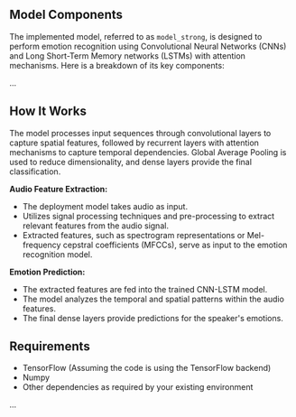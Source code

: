 ## Model Components

The implemented model, referred to as `model_strong`, is designed to perform emotion recognition using Convolutional Neural Networks (CNNs) and Long Short-Term Memory networks (LSTMs) with attention mechanisms. Here is a breakdown of its key components:

...

## How It Works

The model processes input sequences through convolutional layers to capture spatial features, followed by recurrent layers with attention mechanisms to capture temporal dependencies. Global Average Pooling is used to reduce dimensionality, and dense layers provide the final classification.

**Audio Feature Extraction:**
- The deployment model takes audio as input.
- Utilizes signal processing techniques and pre-processing to extract relevant features from the audio signal.
- Extracted features, such as spectrogram representations or Mel-frequency cepstral coefficients (MFCCs), serve as input to the emotion recognition model.

**Emotion Prediction:**
- The extracted features are fed into the trained CNN-LSTM model.
- The model analyzes the temporal and spatial patterns within the audio features.
- The final dense layers provide predictions for the speaker's emotions.

## Requirements

- TensorFlow (Assuming the code is using the TensorFlow backend)
- Numpy
- Other dependencies as required by your existing environment

...
